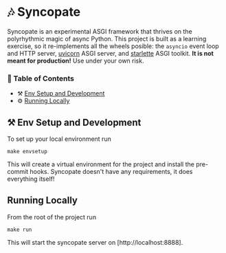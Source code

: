 # 🎶 Syncopate
Syncopate is an experimental ASGI framework that thrives on the polyrhythmic magic of async Python. This project is built as a learning exercise, so it re-implements all the wheels posible: the `asyncio` event loop and HTTP server, [uvicorn](https://www.uvicorn.org/) ASGI server, and [starlette](https://www.starlette.io/) ASGI toolkit. __It is not meant for production!__ Use under your own risk.

### 📖 Table of Contents
- ⚒ [Env Setup and Development](#-env-setup-and-development)
- ⚙ [Running Locally](#-running-locally)

## ⚒ Env Setup and Development
To set up your local environment run
```shell
make envsetup
```
This will create a virtual environment for the project and install the pre-commit hooks. Syncopate doesn't have any requirements, it does everything itself!

## Running Locally
From the root of the project run
```shell
make run
```
This will start the syncopate server on [http://localhost:8888].
